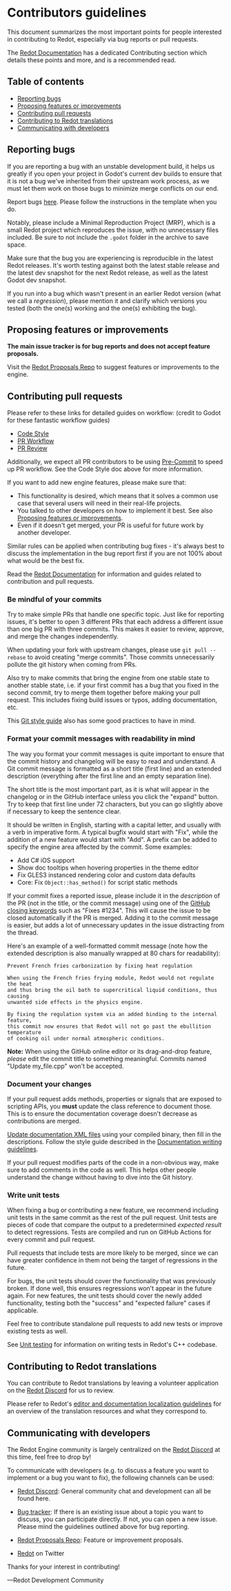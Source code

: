 # Contributors guidelines

This document summarizes the most important points for people interested in
contributing to Redot, especially via bug reports or pull requests.

The [Redot Documentation](https://docs-stable.redotengine.org/contributing/development) has a dedicated Contributing section
which details these points and more, and is a recommended read.

## Table of contents

- [Reporting bugs](#reporting-bugs)
- [Proposing features or improvements](#proposing-features-or-improvements)
- [Contributing pull requests](#contributing-pull-requests)
- [Contributing to Redot translations](#contributing-to-redot-translations)
- [Communicating with developers](#communicating-with-developers)

## Reporting bugs

If you are reporting a bug with an unstable development build, it helps us greatly
if you open your project in Godot's current dev builds to ensure that it is not
a bug we've inherited from their upstream work process, as we must let them
work on those bugs to minimize merge conflicts on our end.

Report bugs [here](https://github.com/Redot-Engine/redot-engine/issues/new?assignees=&labels=&template=bug_report.yml).
Please follow the instructions in the template when you do.

Notably, please include a Minimal Reproduction Project (MRP), which is a small
Redot project which reproduces the issue, with no unnecessary files included.
Be sure to not include the `.godot` folder in the archive to save space.

Make sure that the bug you are experiencing is reproducible in the latest Redot
releases. It's worth testing against both the latest stable release and the
latest dev snapshot for the next Redot release, as well as the latest Godot
dev snapshot.

If you run into a bug which wasn't present in an earlier Redot version (what we
call a _regression_), please mention it and clarify which versions you tested
(both the one(s) working and the one(s) exhibiting the bug).

## Proposing features or improvements

**The main issue tracker is for bug reports and does not accept feature proposals.**

Visit the [Redot Proposals Repo](https://github.com/Redot-Engine/redot-proposals)
to suggest features or improvements to the engine.

## Contributing pull requests

Please refer to these links for detailed guides on workflow:
(credit to Godot for these fantastic workflow guides)
-	[Code Style](https://docs.redotengine.org/en/stable/contributing/development/code_style_guidelines.html)
-	[PR Workflow](https://docs.redotengine.org/en/latest/contributing/workflow/pr_workflow.html)
-	[PR Review](https://docs.redotengine.org/en/latest/contributing/workflow/pr_review_guidelines.html)

Additionally, we expect all PR contributors to be using [Pre-Commit](https://pre-commit.com/) to
speed up PR workflow. See the Code Style doc above for more information.


If you want to add new engine features, please make sure that:

- This functionality is desired, which means that it solves a common use case
  that several users will need in their real-life projects.
- You talked to other developers on how to implement it best. See also
  [Proposing features or improvements](#proposing-features-or-improvements).
- Even if it doesn't get merged, your PR is useful for future work by another
  developer.

Similar rules can be applied when contributing bug fixes - it's always best to
discuss the implementation in the bug report first if you are not 100% about
what would be the best fix.


Read the [Redot Documentation](https://docs-stable.redotengine.org/contributing/development)
for information and guides related to contribution and pull requests.

### Be mindful of your commits

Try to make simple PRs that handle one specific topic. Just like for reporting
issues, it's better to open 3 different PRs that each address a different issue
than one big PR with three commits. This makes it easier to review, approve, and
merge the changes independently.

When updating your fork with upstream changes, please use ``git pull --rebase``
to avoid creating "merge commits". Those commits unnecessarily pollute the git
history when coming from PRs.

Also try to make commits that bring the engine from one stable state to another
stable state, i.e. if your first commit has a bug that you fixed in the second
commit, try to merge them together before making your pull request. This
includes fixing build issues or typos, adding documentation, etc.

This [Git style guide](https://github.com/agis-/git-style-guide) also has some
good practices to have in mind.

### Format your commit messages with readability in mind

The way you format your commit messages is quite important to ensure that the
commit history and changelog will be easy to read and understand. A Git commit
message is formatted as a short title (first line) and an extended description
(everything after the first line and an empty separation line).

The short title is the most important part, as it is what will appear in the
changelog or in the GitHub interface unless you click the "expand" button.
Try to keep that first line under 72 characters, but you can go slightly above
if necessary to keep the sentence clear.

It should be written in English, starting with a capital letter, and usually
with a verb in imperative form. A typical bugfix would start with "Fix", while
the addition of a new feature would start with "Add". A prefix can be added to
specify the engine area affected by the commit. Some examples:

- Add C# iOS support
- Show doc tooltips when hovering properties in the theme editor
- Fix GLES3 instanced rendering color and custom data defaults
- Core: Fix `Object::has_method()` for script static methods

If your commit fixes a reported issue, please include it in the _description_
of the PR (not in the title, or the commit message) using one of the
[GitHub closing keywords](https://docs.github.com/en/issues/tracking-your-work-with-issues/linking-a-pull-request-to-an-issue)
such as "Fixes #1234". This will cause the issue to be closed automatically if
the PR is merged. Adding it to the commit message is easier, but adds a lot of
unnecessary updates in the issue distracting from the thread.

Here's an example of a well-formatted commit message (note how the extended
description is also manually wrapped at 80 chars for readability):

```text
Prevent French fries carbonization by fixing heat regulation

When using the French fries frying module, Redot would not regulate the heat
and thus bring the oil bath to supercritical liquid conditions, thus causing
unwanted side effects in the physics engine.

By fixing the regulation system via an added binding to the internal feature,
this commit now ensures that Redot will not go past the ebullition temperature
of cooking oil under normal atmospheric conditions.
```

**Note:** When using the GitHub online editor or its drag-and-drop
feature, *please* edit the commit title to something meaningful. Commits named
"Update my_file.cpp" won't be accepted.

### Document your changes

If your pull request adds methods, properties or signals that are exposed to
scripting APIs, you **must** update the class reference to document those.
This is to ensure the documentation coverage doesn't decrease as contributions
are merged.

[Update documentation XML files](https://docs.redotengine.org/en/latest/contributing/documentation/updating_the_class_reference.html)
using your compiled binary, then fill in the descriptions.
Follow the style guide described in the
[Documentation writing guidelines](https://docs.redotengine.org/en/latest/contributing/documentation/docs_writing_guidelines.html).

If your pull request modifies parts of the code in a non-obvious way, make sure
to add comments in the code as well. This helps other people understand the
change without having to dive into the Git history.

### Write unit tests

When fixing a bug or contributing a new feature, we recommend including unit
tests in the same commit as the rest of the pull request. Unit tests are pieces
of code that compare the output to a predetermined *expected result* to detect
regressions. Tests are compiled and run on GitHub Actions for every commit and
pull request.

Pull requests that include tests are more likely to be merged, since we can have
greater confidence in them not being the target of regressions in the future.

For bugs, the unit tests should cover the functionality that was previously
broken. If done well, this ensures regressions won't appear in the future
again. For new features, the unit tests should cover the newly added
functionality, testing both the "success" and "expected failure" cases if
applicable.

Feel free to contribute standalone pull requests to add new tests or improve
existing tests as well.

See [Unit testing](https://docs.redotengine.org/en/latest/contributing/development/core_and_modules/unit_testing.html)
for information on writing tests in Redot's C++ codebase.

## Contributing to Redot translations

You can contribute to Redot translations by leaving a volunteer application
on the [Redot Discord](https://discord.gg/redot) for us to review.


Please refer to Redot's [editor and documentation localization guidelines](https://docs.redotengine.org/en/latest/contributing/documentation/editor_and_docs_localization.html)
for an overview of the translation resources and what they correspond to.

## Communicating with developers

The Redot Engine community is largely centralized on the [Redot Discord](https://discord.gg/redot) at this time, feel free to drop by!

To communicate with developers (e.g. to discuss a feature you want to implement
or a bug you want to fix), the following channels can be used:

- [Redot Discord](https://discord.gg/redot): General community chat and development can all be found here.
- [Bug tracker](https://github.com/Redot-Engine/redot-engine/issues): If there is an
  existing issue about a topic you want to discuss, you can participate directly.
  If not, you can open a new issue. Please mind the guidelines outlined above
  for bug reporting.

- [Redot Proposals Repo](https://github.com/Redot-Engine/redot-proposals): Feature
or improvement proposals.
- [Redot](https://x.com/redotengine) on Twitter

Thanks for your interest in contributing!

—Redot Development Community
